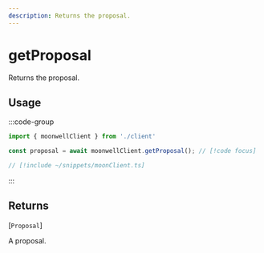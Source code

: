 ```yaml
---
description: Returns the proposal.
---
```


# getProposal

Returns the proposal.

## Usage

:::code-group

```ts twoslash [example.ts]
import { moonwellClient } from './client'

const proposal = await moonwellClient.getProposal(); // [!code focus]
```

```ts twoslash [client.ts] filename="client.ts"
// [!include ~/snippets/moonClient.ts]
```

:::

## Returns

[`Proposal`]<!-- /docs/glossary/types#proposal -->

A proposal.

<!-- ## Parameters

### includeLiquidStakingRewards

- **Type:** `boolean`

Whether to include liquid staking rewards in the response.

```ts twoslash
// [!include ~/snippets/moonClient.ts]
// ---cut---
const markets = await moonwellClient.getMarkets({
  includeLiquidStakingRewards: true // [!code focus]
})
``` -->